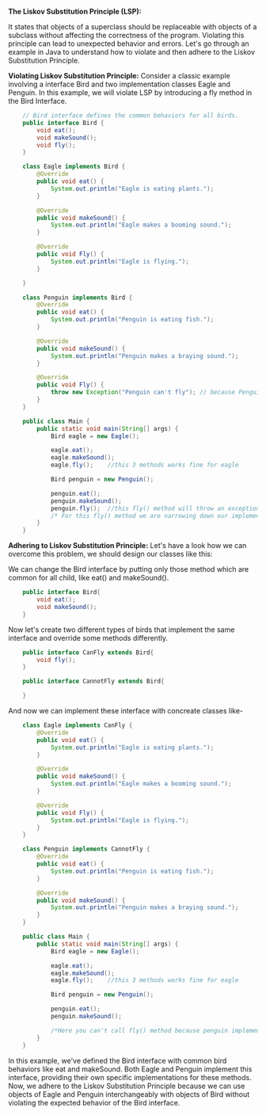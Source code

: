 **The Liskov Substitution Principle (LSP):**

It states that objects of a superclass should be replaceable with objects of a subclass without affecting the correctness of the program. Violating this principle can lead to unexpected behavior and errors. Let's go through an example in Java to understand how to violate and then adhere to the Liskov Substitution Principle.

**Violating Liskov Substitution Principle:**
Consider a classic example involving a interface Bird and two implementation classes Eagle and Penguin. In this example, we will violate LSP by introducing a fly method in the Bird Interface.

```java
    // Bird interface defines the common behaviors for all birds.
    public interface Bird {
        void eat();
        void makeSound();
        void fly();
    }
```

```java
    class Eagle implements Bird {
        @Override
        public void eat() {
            System.out.println("Eagle is eating plants.");
        }

        @Override
        public void makeSound() {
            System.out.println("Eagle makes a booming sound.");
        }

        @Override
        public void Fly() {
            System.out.println("Eagle is flying.");
        }

    }
```

```java
    class Penguin implements Bird {
        @Override
        public void eat() {
            System.out.println("Penguin is eating fish.");
        }

        @Override
        public void makeSound() {
            System.out.println("Penguin makes a braying sound.");
        }

        @Override
        public void Fly() {
            throw new Exception("Penguin can't fly"); // because Penguin can't fly
        }
    }
```

```java
    public class Main {
        public static void main(String[] args) {
            Bird eagle = new Eagle();

            eagle.eat();
            eagle.makeSound();
            eagle.fly();    //this 3 methods works fine for eagle

            Bird penguin = new Penguin();

            penguin.eat();
            penguin.makeSound();
            penguin.fly();  //this fly() method will throw an exception.
            /* For this fly() method we are narrowing down our implementations.This code won't run, that means we can't substitute child object new Penguin() with parent Bird. This implementation violates LSP*/
        }
    }
```

**Adhering to Liskov Substitution Principle:**
Let's have a look how we can overcome this problem, we should design our classes like this:

We can change the Bird interface by putting only those method which are common for all child, like eat() and makeSound().

```java
    public interface Bird{
        void eat();
        void makeSound();
    }
```

Now let's create two different types of birds that implement the same interface and override some methods differently.

```java
    public interface CanFly extends Bird{
        void fly();
    }
```

```java
    public interface CannotFly extends Bird{

    }
```

And now we can implement these interface with concreate classes like-

```java
    class Eagle implements CanFly {
        @Override
        public void eat() {
            System.out.println("Eagle is eating plants.");
        }

        @Override
        public void makeSound() {
            System.out.println("Eagle makes a booming sound.");
        }

        @Override
        public void Fly() {
            System.out.println("Eagle is flying.");
        }
    }
```

```java
    class Penguin implements CannotFly {
        @Override
        public void eat() {
            System.out.println("Penguin is eating fish.");
        }

        @Override
        public void makeSound() {
            System.out.println("Penguin makes a braying sound.");
        }
    }
```

```java
    public class Main {
        public static void main(String[] args) {
            Bird eagle = new Eagle();

            eagle.eat();
            eagle.makeSound();
            eagle.fly();    //this 3 methods works fine for eagle

            Bird penguin = new Penguin();

            penguin.eat();
            penguin.makeSound();

            /*Here you can't call fly() method because penguin implements CannotFly interface. That means you can replace the object of child penguin with parent Bird without breaking the implementation */
        }
    }
```

In this example, we've defined the Bird interface with common bird behaviors like eat and makeSound. Both Eagle and Penguin implement this interface, providing their own specific implementations for these methods. Now, we adhere to the Liskov Substitution Principle because we can use objects of Eagle and Penguin interchangeably with objects of Bird without violating the expected behavior of the Bird interface.
